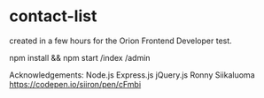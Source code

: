 # contact-list

created in a few hours for the Orion Frontend Developer test. 

npm install && npm start
/index
/admin

Acknowledgements:
Node.js
Express.js
jQuery.js
Ronny Siikaluoma https://codepen.io/siiron/pen/cFmbi
